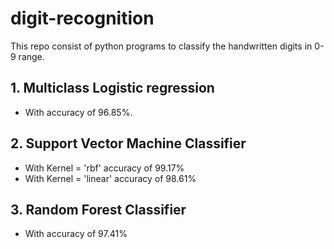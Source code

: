 # digit-recognition
This repo consist of python programs to classify the handwritten digits in 0-9 range.
## 1. Multiclass Logistic regression
* With accuracy of 96.85%.

## 2. Support Vector Machine Classifier
* With Kernel = 'rbf' accuracy of 99.17%
* With Kernel = 'linear' accuracy of 98.61%

## 3. Random Forest Classifier
* With accuracy of 97.41%
